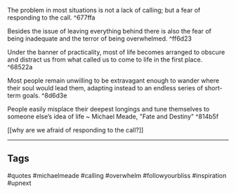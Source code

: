 The problem in most situations is not a lack of calling; but a fear of responding to the call.  ^677ffa

Besides the issue of leaving everything behind there is also the fear of being inadequate and the terror of being overwhelmed.  ^ff6d23

Under the banner of practicality, most of life becomes arranged to obscure and distract us from what called us to come to life in the first place.  ^68522a

Most people remain unwilling to be extravagant enough to wander where their soul would lead them, adapting instead to an endless series of short-term goals.  ^8d6d3e

People easily misplace their deepest longings and tune themselves to someone else’s idea of life ~ Michael Meade, "Fate and Destiny" ^814b5f

[[why are we afraid of responding to the call?]]

---

## Tags

#quotes 
#michaelmeade 
#calling
#overwhelm
#followyourbliss
#inspiration 
#upnext 